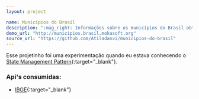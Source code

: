 ```yaml
---
layout: project

name: Municípios do Brasil
description: ":mag_right: Informações sobre os municípios do Brasil obtidas do IBGE. Feito com: Vue.js."
demo_url: "http://municipios.brasil.mokasoft.org"
source_url: "https://github.com/Atiladanvi/municipios-do-brasil"
---
```


Esse projetinho foi uma experimentação quando eu estava conhecendo o
[State Management Pattern](https://br.vuejs.org/v2/guide/state-management.html){:target="_blank"}.

### Api's consumidas:
* [IBGE](https://www.ibge.gov.br){:target="_blank"}
